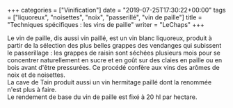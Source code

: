 +++
categories = ["Vinification"]
date = "2019-07-25T17:30:22+00:00"
tags = ["liquoreux", "noisettes", "noix", "passerillé", "vin de paille"] 
title = "Techniques spécifiques : les vins de paille"
writer = "LeChaps"
+++

Le vin de paille, dis aussi vin paillé, est un vin blanc liquoreux, produit à partir de la sélection des plus belles grappes des vendanges qui subissent le passerillage : les grappes de raisin sont séchées plusieurs mois pour se concentrer naturellement en sucre et en goût sur des claies en paille ou en bois avant d'être pressurées. Ce procédé confère aux vins des arômes de noix et de noisettes.  
La cave de Tain produit aussi un vin hermitage paillé dont la renommée n'est plus à faire.  
Le rendement de base du vin de paille est fixé à 20 hl par hectare.

